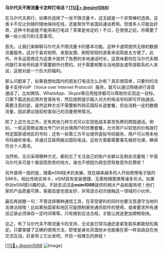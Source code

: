 **马尔代夫不限流量卡怎样打电话？[[TG💪+ @esim1088](https://t.me/s/esim1088)]**

在马尔代夫旅行，如果你选择了一张不限流量卡，这无疑是一个非常棒的选择。这类卡不仅让你随时随地保持在线，还能帮你节省国际通话费用。但很多人可能会好奇，这种卡到底能不能用来打电话？答案是肯定的！不过，在使用之前，你需要了解一些小技巧和注意事项。

首先，让我们来聊聊马尔代夫不限流量卡的基本功能。这种卡通常提供无限的数据流量服务，这对于喜欢拍照、发朋友圈、刷短视频的游客来说简直太方便了。此外，许多运营商还为这类卡提供了免费的本地通话时长，这意味着你在马尔代夫期间拨打本地号码是不需要额外付费的。对于需要频繁与当地朋友或导游联系的人来说，这绝对是一个巨大的福利。

那么问题来了，如果我想给国内的朋友打电话怎么办呢？其实很简单，只要你的流量卡支持VoIP（Voice over Internet Protocol）服务，就可以通过网络进行语音通话了。比如微信、WhatsApp、Skype等应用程序都可以帮助你实现这一目标。只需下载这些应用并登录账号，然后按照提示输入对方的电话号码即可开始通话。需要注意的是，虽然这种方式不需要额外购买国际长途套餐，但会消耗一定的数据流量，因此建议提前检查自己的流量使用情况。

除了上述方法之外，还有其他几种方式可以实现低成本甚至免费的跨国通话。例如，一些运营商会推出专门针对出境用户的优惠套餐，允许用户以较低的价格拨打特定国家或地区的号码；还有一些第三方平台提供虚拟号码服务，用户可以用本地号码接听来电，并通过互联网拨出国际电话。这些方案都需要事先做好功课，确保符合个人需求。

当然啦，无论采用哪种方式，都别忘了关注自己的账户余额以及剩余流量哦！毕竟马尔代夫可是个美丽而昂贵的地方，谁也不想因为疏忽而导致意外扣费呢？

另外值得一提的是，随着eSIM技术的发展，现在越来越多的人开始使用电子版的SIM卡。相比传统实体卡，eSIM具有安装便捷、无需物理更换等诸多优点。如果你对eSIM感兴趣的话，不妨去试试由**esim1088**提供的相关产品和服务吧！他们家的产品质量可靠，客服态度也很友好，非常适合初次接触这一领域的小伙伴。

最后再提醒一句：不管选择哪种通信工具，在享受便利的同时也要注意遵守当地的法律法规哦！比如某些国家和地区可能限制某些通讯软件的使用，或者要求所有通话记录必须保存一定时间等等。只有做到合法合规，才能让旅途更加顺畅愉快。

总之，有了马尔代夫不限流量卡的支持，无论是日常沟通还是紧急联系都能轻松搞定。只要掌握了正确的使用方法，即使是身处异国他乡也能像在家一样自由自在地交流互动。赶紧带上它出发吧，开启一段难忘的旅程！

[[TG💪+ @esim1088](https://t.me/s/esim1088) ![Image](https://i.postimg.cc/4NQfJmqS/Snipaste-2025-05-13-00-14-12.png)]